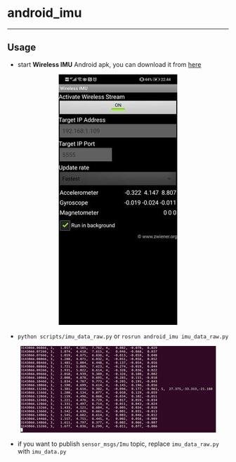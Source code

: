# android_imu

-----

## Usage

* start **Wireless IMU** Android apk, you can download it from [here](https://download.csdn.net/download/u011178262/12406719)

<div align=center>
  <img src="images/wimu_app.jpg"/>
</div>

* `python scripts/imu_data_raw.py` or `rosrun android_imu imu_data_raw.py`

<div align=center>
  <img src="images/wimu_client.jpg"/>
</div>

* if you want to publish `sensor_msgs/Imu` topic, replace `imu_data_raw.py` with `imu_data.py`